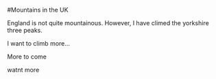 #Mountains in the UK

England is not quite mountainous.
However, I have climed the yorkshire three peaks.

I want to climb more...

More to come

watnt more


